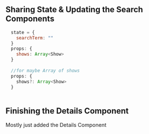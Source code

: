 ## Sharing State & Updating the Search Components

```javascript
  state = {
    searchTerm: ""
  }
  props: {
    shows: Array<Show>
  }
  
  //for maybe Array of shows
  props: {
    shows?: Array<Show>
  }
  
```

## Finishing the Details Component

Mostly just added the Details Component
